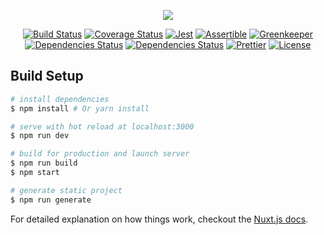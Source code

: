 <p align="center"><img align="center" src="https://i.imgur.com/OLCf1ZY.png"/></p>
<p align="center">
  <a href="https://travis-ci.org/jeffminsungkim/jeffminsungkim.com">
  <img src="https://travis-ci.org/jeffminsungkim/jeffminsungkim.com.svg?branch=master" alt="Build Status"></a>
  <a href="https://codecov.io/gh/jeffminsungkim/jeffminsungkim.com">
  <img src="https://codecov.io/gh/jeffminsungkim/jeffminsungkim.com/branch/master/graph/badge.svg" alt="Coverage Status"></a>
  <a href="https://github.com/facebook/jest">
  <img src="https://img.shields.io/badge/tested_with-jest-99424f.svg" alt="Jest"></a>
  <a href="https://assertible.com/dashboard#/services/b74d5d57-f272-4b5f-bc3c-693adb9ece1a/results">
  <img src="https://assertible.com/apis/b74d5d57-f272-4b5f-bc3c-693adb9ece1a/status?api_token=cNmqW5NUTsRlpr6z" alt="Assertible"></a>
  <a href="https://greenkeeper.io/">
  <img src="https://badges.greenkeeper.io/jeffminsungkim/jeffminsungkim.com.svg" alt="Greenkeeper"></a>
  <a href="https://david-dm.org/jeffminsungkim/jeffminsungkim.com">
  <img src="https://david-dm.org/jeffminsungkim/jeffminsungkim.com/status.svg" alt="Dependencies Status"></a>
  <a href="https://david-dm.org/jeffminsungkim/jeffminsungkim.com?type=dev">
  <img src="https://david-dm.org/jeffminsungkim/jeffminsungkim.com/dev-status.svg" alt="Dependencies Status"/></a>
  <a href="https://github.com/prettier/prettier">
  <img src="https://img.shields.io/badge/code_style-prettier-ff69b4.svg" alt="Prettier"></a>
  <a href="https://github.com/jeffminsungkim/jeffminsungkim.com/blob/master/LICENSE.md">
  <img src="https://img.shields.io/github/license/jeffminsungkim/jeffminsungkim.com.svg" alt="License"></a>
 </p>

## Build Setup


``` bash
# install dependencies
$ npm install # Or yarn install

# serve with hot reload at localhost:3000
$ npm run dev

# build for production and launch server
$ npm run build
$ npm start

# generate static project
$ npm run generate
```

For detailed explanation on how things work, checkout the [Nuxt.js docs](https://github.com/nuxt/nuxt.js).
